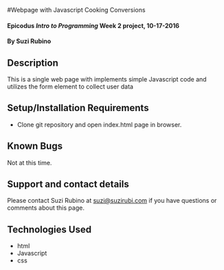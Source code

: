 #Webpage with Javascript Cooking Conversions

#### Epicodus _Intro to Programming_ Week 2 project, 10-17-2016

#### By Suzi Rubino

## Description

This is a single web page with implements simple Javascript code and utilizes the form element to collect user data

## Setup/Installation Requirements

* Clone git repository and open index.html page in browser.


## Known Bugs

Not at this time.

## Support and contact details

Please contact Suzi Rubino at suzi@suzirubi.com if you have questions or comments about this page.

## Technologies Used

* html
* Javascript
* css

